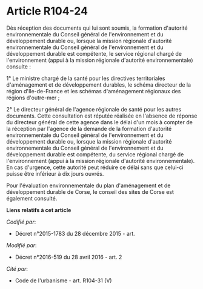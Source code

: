 # Article R104-24

Dès réception des documents qui lui sont soumis, la formation d'autorité environnementale du Conseil général de
l'environnement et du développement durable ou, lorsque la mission régionale d'autorité environnementale du Conseil général
de l'environnement et du développement durable est compétente, le service régional chargé de l'environnement (appui à la
mission régionale d'autorité environnementale) consulte :

1° Le ministre chargé de la santé pour les directives territoriales d'aménagement et de développement durables, le schéma
directeur de la région d'Ile-de-France et les schémas d'aménagement régionaux des régions d'outre-mer ;

2° Le directeur général de l'agence régionale de santé pour les autres documents. Cette consultation est réputée réalisée en
l'absence de réponse du directeur général de cette agence dans le délai d'un mois à compter de la réception par l'agence de
la demande de la formation d'autorité environnementale du Conseil général de l'environnement et du développement durable ou,
lorsque la mission régionale d'autorité environnementale du Conseil général de l'environnement et du développement durable
est compétente, du service régional chargé de l'environnement (appui à la mission régionale d'autorité environnementale). En
cas d'urgence, cette autorité peut réduire ce délai sans que celui-ci puisse être inférieur à dix jours ouvrés.

Pour l'évaluation environnementale du plan d'aménagement et de développement durable de Corse, le conseil des sites de Corse
est également consulté.

**Liens relatifs à cet article**

_Codifié par_:

  - Décret n°2015-1783 du 28 décembre 2015 - art.

_Modifié par_:

  - Décret n°2016-519 du 28 avril 2016 - art. 2

_Cité par_:

  - Code de l'urbanisme - art. R104-31 (V)
